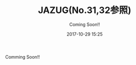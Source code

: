 ﻿---
title: JAZUG(No.31,32参照)
description: "JAZUG(No.31,32参照)"
date: 2017-10-29 15:25
sessionlevel: 50
author: "Coming Soon!!"
category: sessions
---
Comming Soon!!
